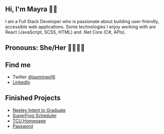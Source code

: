 ## Hi, I'm Mayra 👋🏽

I am a Full Stack Developer who is passionate about building user-friendly, accessible web applications. Some technologies I enjoy working with are React (JavaScript, SCSS, HTML) and .Net Core (C#, APIs). 

## Pronouns: She/Her 🌈👩🏽‍💻

## Find me

- Twitter [@jasminep16](https://twitter.com/jasminep16)
- [LinkedIn](https://www.linkedin.com/in/mayraperales/)

## Finished Projects

- [Neeley Intent to Graduate](https://neeleyintentgrad.tcu.edu/)
- [SuperFrog Scheduler](https://superfrog.tcu.edu/)
- [TCU Homepage](https://www.tcu.edu/)
- [Password](https://password.tcu.edu/)

<!--
**mjperales/mjperales** is a ✨ _special_ ✨ repository because its `README.md` (this file) appears on your GitHub profile.

Here are some ideas to get you started:

- 🔭 I’m currently working on ...
- 🌱 I’m currently learning ...
- 👯 I’m looking to collaborate on ...
- 🤔 I’m looking for help with ...
- 💬 Ask me about ...
- 📫 How to reach me: ...
- 😄 Pronouns: ...
- ⚡ Fun fact: ...
-->
